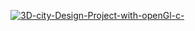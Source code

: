 [![3D-city-Design-Project-with-openGl-c-](https://img.youtube.com/vi/NqoNMIZUqTc)](https://www.youtube.com/watch?v=NqoNMIZUqTc)
